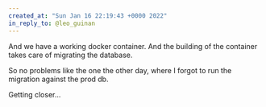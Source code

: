 ```yaml
---
created_at: "Sun Jan 16 22:19:43 +0000 2022"
in_reply_to: @leo_guinan
---
```


And we have a working docker container. And the building of the container takes care of migrating the database.

So no problems like the one the other day, where I forgot to run the migration against the prod db.

Getting closer...